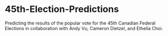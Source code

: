 # 45th-Election-Predictions
Predicting the results of the popular vote for the 45th Canadian Federal Elections in collaboration with Andy Vu, Cameron Dietzel, and Ethelia Choi.
